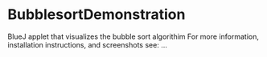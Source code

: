 # BubblesortDemonstration
BlueJ applet that visualizes the bubble sort algorithim
For more information, installation instructions, and screenshots see:
...

